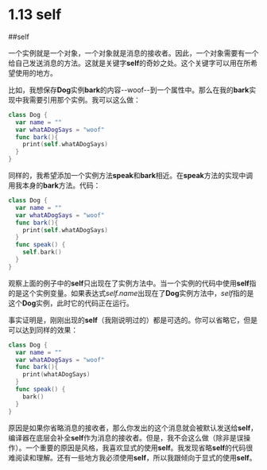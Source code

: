 # 1.13 self

##self

一个实例就是一个对象，一个对象就是消息的接收者。因此，一个对象需要有一个给自己发送消息的方法。这就是关键字**self**的奇妙之处。这个关键字可以用在所希望使用的地方。

比如，我想保存**Dog**实例**bark**的内容--woof--到一个属性中。那么在我的**bark**实现中我需要引用那个实例。我可以这么做：
```swift
class Dog {
  var name = ""
  var whatADogSays = "woof"
  func bark(){
    print(self.whatADogSays)
  }
}
```
同样的，我希望添加一个实例方法**speak**和**bark**相近。在**speak**方法的实现中调用我本身的**bark**方法。代码：

```swift
class Dog {
  var name = ""
  var whatADogSays = "woof"
  func bark(){
    print(self.whatADogSays)
  }
  func speak() {
    self.bark()
  }
}
```

观察上面的例子中的**self**只出现在了实例方法中。当一个实例的代码中使用**self**指的是这个实例变量。如果表达式*self.name*出现在了**Dog**实例方法中，*self*指的是这个**Dog**实例，此时它的代码正在运行。

事实证明是，刚刚出现的**self**（我刚说明过的）都是可选的。你可以省略它，但是可以达到同样的效果：

```swift
class Dog {
  var name = ""
  var whatADogSays = "woof"
  func bark(){
    print(whatADogSays)
  }
  func speak() {
    bark()
  }
}
```
原因是如果你省略消息的接收者，那么你发出的这个消息就会被默认发送给**self**，编译器在底层会补全**self**作为消息的接收者。但是，我不会这么做（除非是误操作）。一个重要的原因是风格，我喜欢显式的使用**self**。我发现省略**self**的代码很难阅读和理解。还有一些地方我必须使用**self**，所以我跟倾向于显式的使用**self**。



